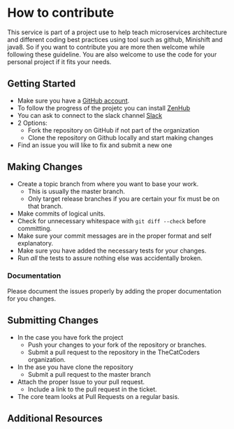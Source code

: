 # How to contribute

This service is part of a project use to help teach microservices architecture and different coding best practices using tool such as github, Minishift and java8. So if you want to contribute you are more then welcome while following these guideline.  You are also welcome to use the code for your personal project if it fits your needs.

## Getting Started
* Make sure you have a [GitHub account](https://github.com/signup/free).
* To follow the progress of the projetc you can install [ZenHub](https://www.zenhub.com/)
* You can ask to connect to the slack channel [Slack](thecat-team.slack.com)
* 2 Options:
  * Fork the repository on GitHub if not part of the organization
  * Clone the repository on Github locally and start making changes
* Find an issue you will like to fix and submit a new one

## Making Changes

* Create a topic branch from where you want to base your work.
  * This is usually the master branch.
  * Only target release branches if you are certain your fix must be on that
    branch.
* Make commits of logical units.
* Check for unnecessary whitespace with `git diff --check` before committing.
* Make sure your commit messages are in the proper format and self explanatory.
* Make sure you have added the necessary tests for your changes.
* Run _all_ the tests to assure nothing else was accidentally broken.

### Documentation

Please document the issues properly by adding the proper documentation for you changes.

## Submitting Changes

* In the case you have fork the project
  * Push your changes to your fork of the repository or branches.
  * Submit a pull request to the repository in the TheCatCoders organization.
* In the ase you have clone the repository
  * Submit a pull request to the master branch
* Attach the proper Issue to your pull request.
  * Include a link to the pull request in the ticket.
* The core team looks at Pull Requests on a regular basis.

## Additional Resources
